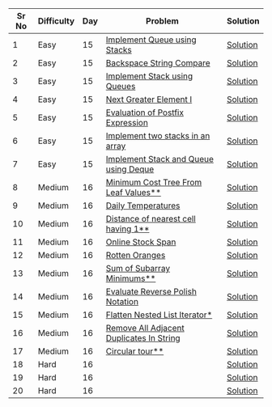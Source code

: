 | Sr No | Difficulty | Day | Problem                                                                                                                                                                                                            | Solution                                                          |
| ----- | ---------- | --- | ------------------------------------------------------------------------------------------------------------------------------------------------------------------------------------------------------------------ | ----------------------------------------------------------------- |
| 1     | Easy       | 15  | [Implement Queue using Stacks](https://leetcode.com/problems/implement-queue-using-stacks/)                                                                                                                        | [Solution](./Easy/Implement_Queue_using_Stacks.cpp)               |
| 2     | Easy       | 15  | [Backspace String Compare](https://leetcode.com/problems/backspace-string-compare/)                                                                                                                                | [Solution](./Easy/Backspace_String_Compare.cpp)                   |
| 3     | Easy       | 15  | [Implement Stack using Queues](https://leetcode.com/problems/implement-stack-using-queues/)                                                                                                                        | [Solution](./Easy/Ima)                                            |
| 4     | Easy       | 15  | [Next Greater Element I](https://leetcode.com/problems/next-greater-element-i/)                                                                                                                                    | [Solution](./Easy/Next_Greater_Element_I.cpp)                     |
| 5     | Easy       | 15  | [Evaluation of Postfix Expression ](https://practice.geeksforgeeks.org/problems/evaluation-of-postfix-expression1735/1?utm_source=geeksforgeeks&utm_medium=article_practice_tab&utm_campaign=article_practice_tab) | [Solution](./Easy/Evaluation_of_Postfix_Expression.cpp)           |
| 6     | Easy       | 15  | [Implement two stacks in an array ](https://practice.geeksforgeeks.org/problems/implement-two-stacks-in-an-array/1?utm_source=geeksforgeeks&utm_medium=article_practice_tab&utm_campaign=article_practice_tab)     | [Solution](./Easy/Implement_two_stacks_in_an_array.cpp)           |
| 7     | Easy       | 15  | [Implement Stack and Queue using Deque](https://www.geeksforgeeks.org/implement-stack-queue-using-deque/)                                                                                                          | [Solution](./Easy/Implement_Stack_and_Queue_using_Deque.cpp)      |
| 8     | Medium     | 16  | [Minimum Cost Tree From Leaf Values\*\*](https://leetcode.com/problems/minimum-cost-tree-from-leaf-values/)                                                                                                        | [Solution](./Medium/Minimum_Cost_Tree_From_Leaf_Values.cpp)       |
| 9     | Medium     | 16  | [Daily Temperatures](https://leetcode.com/problems/daily-temperatures/)                                                                                                                                            | [Solution](./Medium/D)                                            |
| 10    | Medium     | 16  | [Distance of nearest cell having 1\*\*](https://practice.geeksforgeeks.org/problems/distance-of-nearest-cell-having-1-1587115620/1)                                                                                | [Solution](./Medium/Distance_of_nearest_cell_having_1.cpp)        |
| 11    | Medium     | 16  | [Online Stock Span](https://leetcode.com/problems/online-stock-span/)                                                                                                                                              | [Solution](./Medium/Online_Stock_Span.cpp)                        |
| 12    | Medium     | 16  | [Rotten Oranges](https://practice.geeksforgeeks.org/problems/rotten-oranges2536/1)                                                                                                                                 | [Solution](./Medium/Rotten_Oranges.cpp)                           |
| 13    | Medium     | 16  | [Sum of Subarray Minimums\*\*](https://leetcode.com/problems/sum-of-subarray-minimums/)                                                                                                                            | [Solution](./Medium/Sum_of_Subarray_Minimums.cpp)                 |
| 14    | Medium     | 16  | [Evaluate Reverse Polish Notation](https://leetcode.com/problems/evaluate-reverse-polish-notation/)                                                                                                                | [Solution](./Medium/Evaluate_Reverse_Polish_Notation.cpp)         |
| 15    | Medium     | 16  | [Flatten Nested List Iterator\*](https://leetcode.com/problems/flatten-nested-list-iterator/)                                                                                                                      | [Solution](./Medium/Flatten_Nested_List_Iterator.cpp)             |
| 16    | Medium     | 16  | [Remove All Adjacent Duplicates In String](https://leetcode.com/problems/remove-all-adjacent-duplicates-in-string/submissions/)                                                                                    | [Solution](./Medium/Remove_All_Adjacent_Duplicates_In_String.cpp) |
| 17    | Medium     | 16  | [Circular tour\*\*](https://practice.geeksforgeeks.org/problems/circular-tour-1587115620/1)                                                                                                                        | [Solution](./Medium/Circular_tour.cpp)                            |
| 18    | Hard       | 16  | []()                                                                                                                                                                                                               | [Solution]()                                                      |
| 19    | Hard       | 16  | []()                                                                                                                                                                                                               | [Solution]()                                                      |
| 20    | Hard       | 16  | []()                                                                                                                                                                                                               | [Solution]()                                                      |
